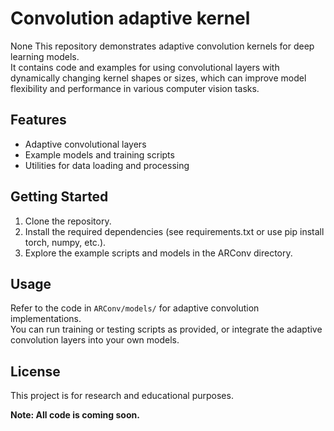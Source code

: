 # Convolution adaptive kernel
None
This repository demonstrates adaptive convolution kernels for deep learning models.  
It contains code and examples for using convolutional layers with dynamically changing kernel shapes or sizes, which can improve model flexibility and performance in various computer vision tasks.
## Features
- Adaptive convolutional layers
- Example models and training scripts
- Utilities for data loading and processing
## Getting Started
1. Clone the repository.
2. Install the required dependencies (see requirements.txt or use pip install torch, numpy, etc.).
3. Explore the example scripts and models in the ARConv directory.
## Usage

Refer to the code in `ARConv/models/` for adaptive convolution implementations.  
You can run training or testing scripts as provided, or integrate the adaptive convolution layers into your own models.
## License

This project is for research and educational purposes.

**Note: All code is coming soon.**

